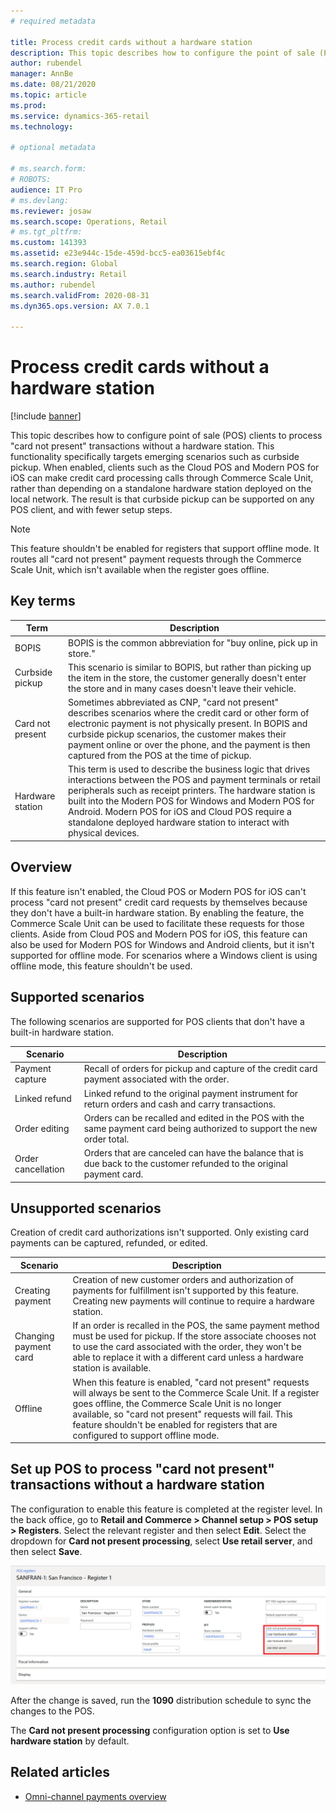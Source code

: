 ```yaml
---
# required metadata

title: Process credit cards without a hardware station
description: This topic describes how to configure the point of sale (POS) to process "card not present" transactions in POS clients that don't include a hardware station. 
author: rubendel
manager: AnnBe
ms.date: 08/21/2020
ms.topic: article
ms.prod: 
ms.service: dynamics-365-retail
ms.technology: 

# optional metadata

# ms.search.form: 
# ROBOTS: 
audience: IT Pro
# ms.devlang: 
ms.reviewer: josaw
ms.search.scope: Operations, Retail
# ms.tgt_pltfrm: 
ms.custom: 141393
ms.assetid: e23e944c-15de-459d-bcc5-ea03615ebf4c
ms.search.region: Global
ms.search.industry: Retail
ms.author: rubendel
ms.search.validFrom: 2020-08-31
ms.dyn365.ops.version: AX 7.0.1

---
```


# Process credit cards without a hardware station

[!include [banner](../includes/banner.md)]

This topic describes how to configure point of sale (POS) clients to process "card not present" transactions without a hardware station. This functionality specifically targets emerging scenarios such as curbside pickup. When enabled, clients such as the Cloud POS and Modern POS for iOS can make credit card processing calls through Commerce Scale Unit, rather than depending on a standalone hardware station deployed on the local network. The result is that curbside pickup can be supported on any POS client, and with fewer setup steps. 

> [!NOTE]
> This feature shouldn't be enabled for registers that support offline mode. It routes all "card not present" payment requests through the Commerce Scale Unit, which isn't available when the register goes offline.  

## Key terms

| Term | Description |
|---|---|
| BOPIS | BOPIS is the common abbreviation for "buy online, pick up in store." |
| Curbside pickup | This scenario is similar to BOPIS, but rather than picking up the item in the store, the customer generally doesn't enter the store and in many cases doesn't leave their vehicle. |
| Card not present | Sometimes abbreviated as CNP, "card not present" describes scenarios where the credit card or other form of electronic payment is not physically present. In  BOPIS and curbside pickup scenarios, the customer makes their payment online or over the phone, and the payment is then captured from the POS at the time of pickup. 
| Hardware station | This term is used to describe the business logic that drives interactions between the POS and payment terminals or retail peripherals such as receipt printers. The hardware station is built into the Modern POS for Windows and Modern POS for Android. Modern POS for iOS and Cloud POS require a standalone deployed hardware station to interact with physical devices. |

## Overview

If this feature isn't enabled, the Cloud POS or Modern POS for iOS can't process "card not present" credit card requests by themselves because they don't have a built-in hardware station. By enabling the feature, the Commerce Scale Unit can be used to facilitate these requests for those clients. Aside from Cloud POS and Modern POS for iOS, this feature can also be used for Modern POS for Windows and Android clients, but it isn't supported for offline mode. For scenarios where a Windows client is using offline mode, this feature shouldn't be used.  

## Supported scenarios

The following scenarios are supported for POS clients that don't have a built-in hardware station. 

| Scenario | Description |
| --- | --- |
| Payment capture | Recall of orders for pickup and capture of the credit card payment associated with the order. |
| Linked refund | Linked refund to the original payment instrument for return orders and cash and carry transactions. |
| Order editing | Orders can be recalled and edited in the POS with the same payment card being authorized to support the new order total. | 
| Order cancellation | Orders that are canceled can have the balance that is due back to the customer refunded to the original payment card. |

## Unsupported scenarios

Creation of credit card authorizations isn't supported. Only existing card payments can be captured, refunded, or edited. 

| Scenario | Description |
| --- | --- |
| Creating payment | Creation of new customer orders and authorization of payments for fulfillment isn't supported by this feature. Creating new payments will continue to require a hardware station. |
| Changing payment card | If an order is recalled in the POS, the same payment method must be used for pickup. If the store associate chooses not to use the card associated with the order, they won't be able to replace it with a different card unless a hardware station is available. |
| Offline | When this feature is enabled, "card not present" requests will always be sent to the Commerce Scale Unit. If a register goes offline, the Commerce Scale Unit is no longer available, so "card not present" requests will fail. This feature shouldn't be enabled for registers that are configured to support offline mode. |

## Set up POS to process "card not present" transactions without a hardware station

The configuration to enable this feature is completed at the register level. In the back office, go to **Retail and Commerce \> Channel setup \> POS setup \> Registers**. Select the relevant register and then select **Edit**. Select the dropdown for **Card not present processing**, select **Use retail server**, and then select **Save**.

![Previously saved payment instrument](media/PAYMENTS/CNP-POS.png)

After the change is saved, run the **1090** distribution schedule to sync the changes to the POS. 

The **Card not present processing** configuration option is set to **Use hardware station** by default. 

## Related articles

- [Omni-channel payments overview](https://docs.microsoft.com/dynamics365/commerce/omni-channel-payments)
